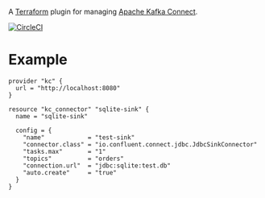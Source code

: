 A [Terraform][1] plugin for managing [Apache Kafka Connect][2].

[![CircleCI](https://circleci.com/gh/Mongey/terraform-provider-kafka-connect.svg?style=svg)](https://circleci.com/gh/Mongey/terraform-provider-kafka-connect)

# Example

```hcl
provider "kc" {
  url = "http://localhost:8080"
}

resource "kc_connector" "sqlite-sink" {
  name = "sqlite-sink"

  config = {
    "name"            = "test-sink"
    "connector.class" = "io.confluent.connect.jdbc.JdbcSinkConnector"
    "tasks.max"       = "1"
    "topics"          = "orders"
    "connection.url"  = "jdbc:sqlite:test.db"
    "auto.create"     = "true"
  }
}
```

[1]: https://www.terraform.io
[2]: https://kafka.apache.org/documentation/#connect
